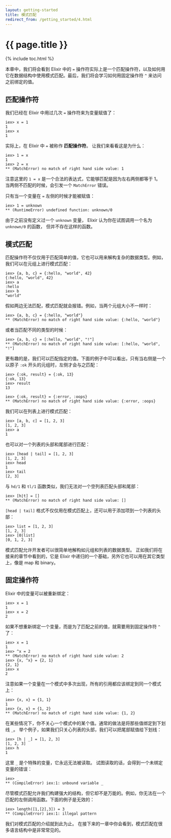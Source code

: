 ```yaml
---
layout: getting-started
title: 模式匹配
redirect_from: /getting_started/4.html
---
```


# {{ page.title }}<span hidden>.</span>

{% include toc.html %}

本章中，我们将会看到 Elixir 中的 `=` 操作符实际上是一个匹配操作符，以及如何用它在数据结构中使用模式匹配。最后，我们将会学习如何用固定操作符 `^` 来访问之前绑定的值。

## 匹配操作符

我们已经在 Elixir 中用过几次 `=` 操作符来为变量赋值了：

```iex
iex> x = 1
1
iex> x
1
```

实际上，在 Elixir 中 `=` 被称作 **匹配操作符**。 让我们来看看这是为什么：

```iex
iex> 1 = x
1
iex> 2 = x
** (MatchError) no match of right hand side value: 1
```

注意这里的 `1 = x` 是一个合法的表达式，它能够匹配是因为左右两侧都等于 1。 当两侧不匹配的时候，会引发一个 `MatchError` 错误。

只有当一个变量在 `=` 左侧的时候才能被赋值：

```iex
iex> 1 = unknown
** (RuntimeError) undefined function: unknown/0
````

由于之前没有定义过一个 `unknown` 变量， Elixir 认为你在试图调用一个名为 `unknown/0` 的函数， 但并不存在这样的函数。

## 模式匹配

匹配操作符不仅仅用于匹配简单的值，它也可以用来解构复杂的数据类型。例如，我们可以在元组上进行模式匹配：

```iex
iex> {a, b, c} = {:hello, "world", 42}
{:hello, "world", 42}
iex> a
:hello
iex> b
"world"
```

假如两边无法匹配，模式匹配就会报错。例如，当两个元组大小不一样时：

```iex
iex> {a, b, c} = {:hello, "world"}
** (MatchError) no match of right hand side value: {:hello, "world"}
```

或者当匹配不同的类型的时候：

```iex
iex> {a, b, c} = [:hello, "world", "!"]
** (MatchError) no match of right hand side value: [:hello, "world", "!"]
```

更有趣的是，我们可以匹配指定的值。下面的例子中可以看出，只有当右侧是一个以原子 `:ok` 开头的元组时，左侧才会与之匹配：

```iex
iex> {:ok, result} = {:ok, 13}
{:ok, 13}
iex> result
13

iex> {:ok, result} = {:error, :oops}
** (MatchError) no match of right hand side value: {:error, :oops}
```

我们可以在列表上进行模式匹配：

```iex
iex> [a, b, c] = [1, 2, 3]
[1, 2, 3]
iex> a
1
```

也可以对一个列表的头部和尾部进行匹配：

```iex
iex> [head | tail] = [1, 2, 3]
[1, 2, 3]
iex> head
1
iex> tail
[2, 3]
```

与 `hd/1` 和 `tl/1` 函数类似，我们无法对一个空列表匹配头部和尾部：

```iex
iex> [h|t] = []
** (MatchError) no match of right hand side value: []
```

`[head | tail]` 格式不仅仅用在模式匹配上，还可以用于添加项到一个列表的头部：

```iex
iex> list = [1, 2, 3]
[1, 2, 3]
iex> [0|list]
[0, 1, 2, 3]
```

模式匹配允许开发者可以很简单地解构如元组和列表的数据类型。 正如我们将在接来的章节中看到的，它是 Elixir 中递归的一个基础，另外它也可以用在其它类型上，像是 map 和 binary。

## 固定操作符

Elixir 中的变量可以被重新绑定：

```iex
iex> x = 1
1
iex> x = 2
2
```

如果不想重新绑定一个变量，而是为了匹配之前的值，就需要用到固定操作符 `^`了：

```iex
iex> x = 1
1
iex> ^x = 2
** (MatchError) no match of right hand side value: 2
iex> {x, ^x} = {2, 1}
{2, 1}
iex> x
2
```

注意如果一个变量在一个模式中多次出现，所有的引用都应该绑定到同一个模式上：

```iex
iex> {x, x} = {1, 1}
1
iex> {x, x} = {1, 2}
** (MatchError) no match of right hand side value: {1, 2}
```

在某些情况下，你不关心一个模式中的某个值。通常的做法是将那些值绑定到下划线 `_`。 举个例子，如果我们只关心列表的头部，我们可以把尾部赋值给下划线：

```iex
iex> [h | _] = [1, 2, 3]
[1, 2, 3]
iex> h
1
```

这里 `_` 是个特殊的变量，它永远无法被读取。 试图读取的话，会得到一个未绑定变量的错误：

```iex
iex> _
** (CompileError) iex:1: unbound variable _
```

尽管模式匹配允许我们构建强大的结构，但它却不是万能的。例如，你无法在一个匹配的左侧调用函数。下面的例子是无效的：

```iex
iex> length([1,[2],3]) = 3
** (CompileError) iex:1: illegal pattern
```

我们对模式匹配的介绍就到此为止。 在接下来的一章中你会看到，模式匹配在很多语言结构中是非常常见的。
